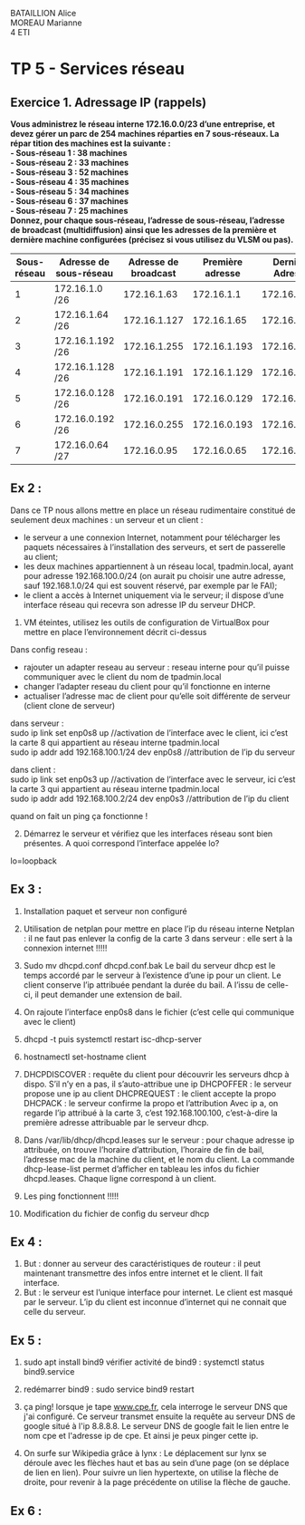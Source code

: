 BATAILLION Alice  
MOREAU Marianne  
4 ETI 

# TP 5 - Services réseau

## Exercice 1. Adressage IP (rappels)  
**Vous administrez le réseau interne 172.16.0.0/23 d’une entreprise, et devez gérer un parc de 254 machines
réparties en 7 sous-réseaux. La répar tition des machines est la suivante :**  
**- Sous-réseau 1 : 38 machines**  
**- Sous-réseau 2 : 33 machines**  
**- Sous-réseau 3 : 52 machines**  
**- Sous-réseau 4 : 35 machines**  
**- Sous-réseau 5 : 34 machines**  
**- Sous-réseau 6 : 37 machines**  
**- Sous-réseau 7 : 25 machines**  
**Donnez, pour chaque sous-réseau, l’adresse de sous-réseau, l’adresse de broadcast (multidiffusion) ainsi
que les adresses de la première et dernière machine configurées (précisez si vous utilisez du VLSM ou pas).**  

| Sous-réseau  | Adresse de sous-réseau | Adresse de broadcast | Première adresse | Dernière Adresse |
| ------------ |------------------------| -------------------- | -----------------|------------------|
| 1 | 172.16.1.0 /26 | 172.16.1.63 | 172.16.1.1 | 172.16.1.62 |
| 2 | 172.16.1.64 /26 | 172.16.1.127 | 172.16.1.65 | 172.16.1.126 |
| 3 | 172.16.1.192 /26 | 172.16.1.255 | 172.16.1.193 | 172.16.1.254 |
| 4 | 172.16.1.128 /26 | 172.16.1.191 | 172.16.1.129 | 172.16.1.190 |
| 5 | 172.16.0.128 /26 | 172.16.0.191 | 172.16.0.129 | 172.16.0.190 |
| 6 | 172.16.0.192 /26 | 172.16.0.255 | 172.16.0.193 | 172.16.0.254 |
| 7 | 172.16.0.64 /27 | 172.16.0.95 | 172.16.0.65 | 172.16.0.94 |



## Ex 2 :

Dans ce TP nous allons mettre en place un réseau rudimentaire constitué de seulement deux machines : un serveur et un client :  
-  le serveur a une connexion Internet, notamment pour télécharger les paquets nécessaires à l’installation des serveurs, et sert de passerelle au client;  
-  les deux machines appartiennent à un réseau local, tpadmin.local, ayant pour adresse 192.168.100.0/24 (on aurait pu choisir une autre adresse, sauf 192.168.1.0/24 qui est souvent réservé, par exemple par le FAI);  
- le client a accès à Internet uniquement via le serveur; il dispose d’une interface réseau qui recevra son adresse IP du serveur DHCP.  
1. VM éteintes, utilisez les outils de configuration de VirtualBox pour mettre en place l’environnement décrit ci-dessus  

Dans config reseau :   
- rajouter un adapter reseau au serveur : reseau interne pour qu’il puisse communiquer avec le client du nom de tpadmin.local  
- changer l’adapter reseau du client pour qu’il fonctionne en interne  
- actualiser l’adresse mac de client pour qu’elle soit différente de serveur (client clone de serveur)  

dans serveur :  
sudo ip link set enp0s8 up //activation de l’interface avec le client, ici c’est la carte 8 qui appartient au réseau interne tpadmin.local  
sudo ip addr add 192.168.100.1/24 dev enp0s8 //attribution de l’ip du serveur  

dans client :  
sudo ip link set enp0s3 up //activation de l’interface avec le serveur, ici c’est la carte 3 qui appartient au réseau interne tpadmin.local  
sudo ip addr add 192.168.100.2/24 dev enp0s3 //attribution de l’ip du client  

quand on fait un ping ça fonctionne !

2. Démarrez le serveur et vérifiez que les interfaces réseau sont bien présentes. A quoi correspond l’interface appelée lo?  

lo=loopback

## Ex 3 :  

1.	Installation paquet et serveur non configuré  
2.	Utilisation de netplan pour mettre en place l’ip du réseau interne
Netplan : il ne faut pas enlever la config de la carte 3 dans serveur :  elle sert à la connexion internet !!!!!
3.	Sudo mv dhcpd.conf dhcpd.conf.bak
Le bail du serveur dhcp est le temps accordé par le serveur à l’existence d’une ip pour un client. Le client conserve l’ip attribuée pendant la durée du bail. A l’issu de celle-ci, il peut demander une extension de bail.
4.	On rajoute l’interface enp0s8 dans le fichier (c’est celle qui communique avec le client)
5.	dhcpd -t puis  systemctl restart isc-dhcp-server
6.	hostnamectl set-hostname client
7.	DHCPDISCOVER : requête du client pour découvrir les serveurs dhcp à dispo. S’il n’y en a pas, il s’auto-attribue une ip
DHCPOFFER : le serveur propose une ip au client
 DHCPREQUEST : le client accepte la propo
 DHCPACK : le serveur confirme la propo et l’attribution
Avec ip a, on regarde l’ip attribué à la carte 3, c’est 192.168.100.100, c’est-à-dire la première adresse attribuable par le serveur dhcp.

8.	Dans /var/lib/dhcp/dhcpd.leases sur le serveur : pour chaque adresse ip attribuée, on trouve l’horaire d’attribution, l’horaire de fin de bail, l’adresse mac de la machine du client, et le nom du client.
La commande dhcp-lease-list permet d’afficher en tableau les infos du fichier dhcpd.leases. Chaque ligne correspond à un client.
9.	Les ping fonctionnent !!!!!
10.	Modification du fichier de config du serveur dhcp

## Ex 4 :  

1.	But : donner au serveur des caractéristiques de routeur : il peut maintenant transmettre des infos entre internet et le client. Il fait interface.
2.	But : le serveur est l’unique interface pour internet. Le client est masqué par le serveur. L’ip du client est inconnue d’internet qui ne connait que celle du serveur. 

## Ex 5 :  

1.	sudo apt install bind9
vérifier activité de bind9 : systemctl status bind9.service
2.	redémarrer bind9 : sudo service bind9 restart
3.	ça ping!
lorsque je tape www.cpe.fr, cela interroge le serveur DNS que j'ai configuré. Ce serveur transmet ensuite la requête au serveur DNS de google situé à l'ip 8.8.8.8. Le serveur DNS de google fait le lien entre le nom cpe et l'adresse ip de cpe. Et ainsi je peux pinger cette ip.

4.	On surfe sur Wikipedia grâce à lynx : 
Le déplacement sur lynx se déroule avec les flèches haut et bas au sein d’une page (on se déplace de lien en lien). Pour suivre un lien hypertexte, on utilise la flèche de droite, pour revenir à la page précédente on utilise la flèche de gauche.


## Ex 6 :




